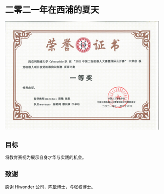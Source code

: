 # 二零二一年在西浦的夏天

![荣誉证书](results/certificate_of_honor.JPG)

## 目标
将教育赛视为展示自身才华与实践的机会。

## 致谢
感谢 Hiwonder 公司，陈敏博士，与张权博士。
